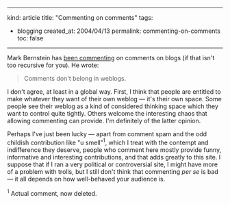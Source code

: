 -----
kind: article
title: "Commenting on comments"
tags:
- blogging
created_at: 2004/04/13
permalink: commenting-on-comments
toc: false
-----

<p>Mark Bernstein has <a href="http://markBernstein.org/Apr0401.html#note_35437" title="Why blog comments are bad">been commenting</a> on comments on blogs (if that isn't too recursive for you). He wrote:</p>

<blockquote>
 <p>Comments don't belong in weblogs.</p>
</blockquote>

<p>I don't agree, at least in a global way. First, I think that people are entitled to make whatever they want of their own weblog &mdash; it's their own space. Some people see their weblog as a kind of considered thinking space which they want to control quite tightly. Others welcome the interesting chaos that allowing commenting can provide. I'm definitely of the latter opinion.</p>

<p>Perhaps I've just been lucky &mdash; apart from comment spam and the odd childish contribution like "u smell"<sup>1</sup>, which I treat with the contempt and indifference they deserve, people who comment here mostly provide funny, informative and interesting contributions, and that adds greatly to this site. I suppose that if I ran a very political or controversial site, I might have more of a problem with trolls, but I still don't think that commenting <em>per se</em> is bad &mdash; it all depends on how well-behaved your audience is.</p>

<p><sup>1</sup> Actual comment, now deleted.</p>


